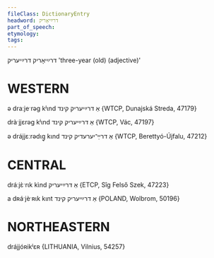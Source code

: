 ```yaml
---
fileClass: DictionaryEntry
headword: דרײַיאָריק
part_of_speech: 
etymology: 
tags: 
---
```

דרײַיאָריק
דרײַיעריק
'three-year (old) (adjective)'

WESTERN
========

ə draːjeˑrəg kʲɩnd אַ דרײַיעריק קינד {WTCP, Dunajská Streda, 47179}

dràˑjjɛrəg kʲɩnd אַ דרײַיעריק קינד {WTCP, Vác, 47197}

ə drájjɛːrədɩg̥ kɩnd אַ דרײַ־יערעדיק קינד {WTCP, Berettyó-Újfalu, 47212}

CENTRAL
========

dráːjɛ̀ˑrɩk kɩ̀nd אַ דרײַיעריק {ETCP, Sîg Felső Szek, 47223}

a dʀáˑjèˑʀɩk kɩnt אַ דרײַיעריק קינד {POLAND, Wolbrom, 50196}

NORTHEASTERN
==============

drájjóʀikʲɛʀ {LITHUANIA, Vilnius, 54257}